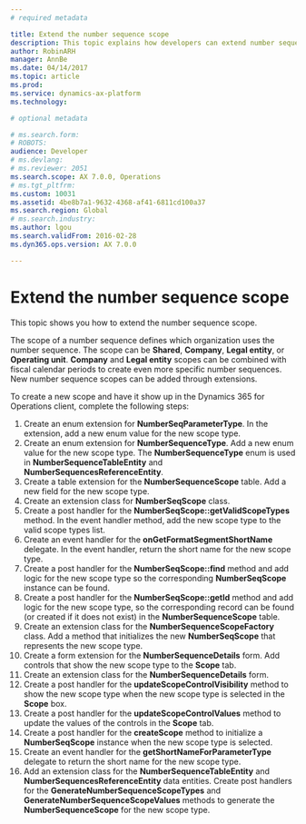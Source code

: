 ```yaml
---
# required metadata

title: Extend the number sequence scope
description: This topic explains how developers can extend number sequence scope.
author: RobinARH
manager: AnnBe
ms.date: 04/14/2017
ms.topic: article
ms.prod: 
ms.service: dynamics-ax-platform
ms.technology: 

# optional metadata

# ms.search.form: 
# ROBOTS: 
audience: Developer
# ms.devlang: 
# ms.reviewer: 2051
ms.search.scope: AX 7.0.0, Operations
# ms.tgt_pltfrm: 
ms.custom: 10031
ms.assetid: 4be8b7a1-9632-4368-af41-6811cd100a37
ms.search.region: Global
# ms.search.industry: 
ms.author: lgou
ms.search.validFrom: 2016-02-28
ms.dyn365.ops.version: AX 7.0.0

---
```


# Extend the number sequence scope

This topic shows you how to extend the number sequence scope.

The scope of a number sequence defines which organization uses the number sequence. The scope can be **Shared**, **Company**, **Legal entity**, or **Operating unit**. **Company** and **Legal entity** scopes can be combined with fiscal calendar periods to create even more specific number sequences. New number sequence scopes can be added through extensions.  

To create a new scope and have it show up in the Dynamics 365 for Operations client, complete the following steps:

1. Create an enum extension for **NumberSeqParameterType**. In the extension, add a new enum value for the new scope type. 
1. Create an enum extension for **NumberSequenceType**. Add a new enum value for the new scope type. The **NumberSequenceType** enum is used in **NumberSequenceTableEntity** and **NumberSequencesReferenceEntity**.
1. Create a table extension for the **NumberSequenceScope** table. Add a new field for the new scope type.
1. Create an extension class for **NumberSeqScope** class.
  1. Create a post handler for the **NumberSeqScope::getValidScopeTypes** method. In the event handler method, add the new scope type to the valid scope types list.
  1. Create an event handler for the **onGetFormatSegmentShortName** delegate. In the event handler, return the short name for the new scope type.
  1. Create a post handler for the **NumberSeqScope::find** method and add logic for the new scope type so the corresponding **NumberSeqScope** instance can be found.   
  1. Create a post handler for the **NumberSeqScope::getId** method and add logic for the new scope type, so the corresponding record can be found (or created if it does not exist) in the **NumberSequenceScope** table. 
1. Create an extension class for the **NumberSequenceScopeFactory** class. Add a method that initializes the new **NumberSeqScope** that represents the new scope type.
1. Create a form extension for the **NumberSequenceDetails** form. Add controls that show the new scope type to the **Scope** tab.
1. Create an extension class for the **NumberSequenceDetails** form.
  1. Create a post handler for the **updateScopeControlVisibility** method to show the new scope type when the new scope type is selected in the **Scope** box.
  2. Create a post handler for the **updateScopeControlValues** method to update the values of the controls in the **Scope** tab.
  3. Create a post handler for the **createScope** method to initialize a **NumberSeqScope** instance when the new scope type is selected.
  4. Create an event handler for the **getShortNameForParameterType** delegate to return the short name for the new scope type.
1. Add an extension class for the **NumberSequenceTableEntity** and **NumberSequencesReferenceEntity** data entities. Create post handlers for the **GenerateNumberSequenceScopeTypes** and **GenerateNumberSequenceScopeValues** methods to generate the **NumberSequenceScope** for the new scope type.


